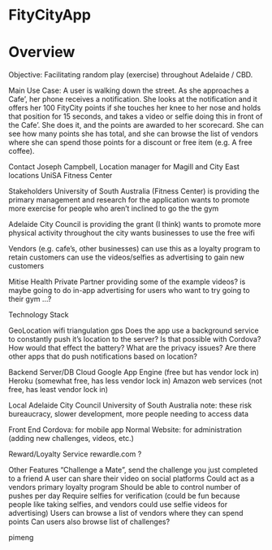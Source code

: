 FityCityApp
===========
Overview
===========

Objective: 
Facilitating random play (exercise) throughout Adelaide / CBD.

Main Use Case: 
A user is walking down the street. As she approaches a Cafe’, her phone receives a notification. She looks at the notification and it offers her 100 FityCity points if she touches her knee to her nose and holds that position for 15 seconds, and takes a video or selfie doing this in front of the Cafe’. She does it, and the points are awarded to her scorecard. She can see how many points she has total, and she can browse the list of vendors where she can spend those points for a discount or free item (e.g. A free coffee).

Contact
Joseph Campbell, Location manager for Magill and City East locations
UniSA Fitness Center

Stakeholders
University of South Australia (Fitness Center)
is providing the primary management and research for the application
wants to promote more exercise for people who aren’t inclined to go the the gym

Adelaide City Council
is providing the grant (I think)
wants to promote more physical activity throughout the city
wants businesses to use the free wifi

Vendors (e.g. cafe’s, other businesses)
can use this as a loyalty program to retain customers
can use the videos/selfies as advertising to gain new customers

Mitise Health 
Private Partner
providing some of the example videos?
is maybe going to do in-app advertising for users who want to try going to their gym …? 





Technology Stack

GeoLocation
wifi triangulation
gps
Does the app use a background service to constantly push it’s location to the server? Is that possible with Cordova? How would that effect the battery? What are the privacy issues? Are there other apps that do push notifications based on location?

Backend Server/DB
Cloud
Google App Engine (free but has vendor lock in)
Heroku (somewhat free, has less vendor lock in)
Amazon web services (not free, has least vendor lock in)

Local
Adelaide City Council
University of South Australia
note: these risk bureaucracy, slower development, more people needing to access data

Front End
Cordova: for mobile app
Normal Website: for administration (adding new challenges, videos, etc.)

Reward/Loyalty Service
rewardle.com ?


Other Features
“Challenge a Mate”, send the challenge you just completed to a friend
A user can share their video on social platforms
Could act as a vendors primary loyalty program
Should be able to control number of pushes per day
Require selfies for verification (could be fun because people like taking selfies, and vendors could use selfie videos for advertising)
Users can browse a list of vendors where they can spend points
Can users also browse list of challenges?

pimeng

